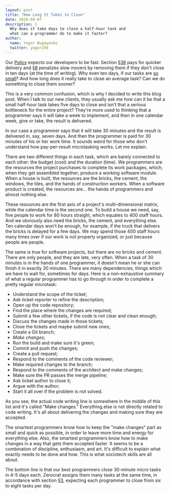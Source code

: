 ```yaml
---
layout: post
title: "How Long It Takes to Close"
date: 2018-09-07
description: |
  Why does it take days to close a half-hour task and
  what can a programmer do to make it faster?
author:
  name: Yegor Bugayenko
  twitter: yegor256
---
```


Our [Policy](http://www.zerocracy.com/policy.html) expects our developers
to be fast. Section [§36](http://www.zerocracy.com/policy.html#36) pays for
quicker delivery and [§8](http://www.zerocracy.com/policy.html#8) penalizes
slow movers by removing them if they don't close in
ten days (at the time of writing). Why even ten days, if our tasks are
[so small](https://www.yegor256.com/2017/11/28/microtasking.html)?
And how long does it really take to close an average task?
Can we do something to close them sooner?

<!--more-->

This is a very common confusion, which is why I decided to write this blog post.
When I talk to our new clients, they usually ask me how can it be that
a small half-hour task takes five days to close and isn't that a serious
bottleneck for the entire project? They're more used to thinking that a programmer
says it will take a week to implement, and then in one calendar week, give or take,
the result is delivered.

In our case a programmer says that it will take 30 minutes and the result
is delivered in, say, seven days. And then the programmer is paid for 30 minutes
of his or her work time. It sounds weird for those who don't understand
how pay-per-result microtasking works. Let me explain.

There are two different things in each task, which are barely connected to each other:
the budget (cost) and the duration (time). We programmers are the resources
the project purchases to complete its work packages, which, when they
get assembled together, produce a working software module. When a house
is built, the resources are the bricks, the cement, the windows, the tiles,
and the hands of construction workers. When a software product is created,
the resources are... the hands of programmers and almost nothing else.

These resources are the first axis of a project's multi-dimensional matrix, while
the calendar time is the second one. To build a house we need, say, five
people to work for 80 hours straight, which
equates to 400 staff hours. And we obviously also need the bricks, the cement,
and everything else. Ten calendar days won't be enough, for example, if the truck that
delivers the bricks is delayed for a few days. We may spend those 400 staff hours
many times over if our work is not properly organized, or just because people are
people.

The same is true for software projects, but there are no bricks and cement. There
are only people, and they are late, very often. When a task of 30 minutes
is in the hands of one programmer, it doesn't mean he or she can finish it
in exactly 30 minutes. There are many dependencies, things which we have
to wait for, sometimes for days. Here is a non-exhaustive summary of what
a regular programmer has to go through in order to complete a pretty regular
microtask:

  * Understand the scope of the ticket;
  * Ask ticket reporter to refine the description;
  * Open up the code repository;
  * Find the place where the changes are required;
  * Submit a few other tickets, if the code is not clear and clean enough;
  * Discuss the changes made in those tickets;
  * Close the tickets and maybe submit new ones;
  * Create a Git branch;
  * _Make changes_;
  * Run the build and make sure it's green;
  * Commit and push the changes;
  * Create a pull request;
  * Respond to the comments of the code reviewer;
  * Make required changes to the branch;
  * Respond to the comments of the architect and make changes;
  * Make sure the PR passes the merge pipeline;
  * Ask ticket author to close it;
  * Argue with the author;
  * Start it all over if the problem is not solved.

As you see, the actual code writing line is somewhere in the middle
of this list and it's called "Make changes." Everything else is not
directly related to code writing. It's all about delivering the changes
and making sure they are accepted.

The smartest programmers know how to keep the "make changes" part
as small and quick as possible, in order to leave more time and energy
for everything else. Also, the smartest programmers know how to make changes
in a way that gets them accepted faster. It seems to be a combination of discipline,
enthusiasm, and art. It's difficult to explain what exactly needs to be
done and how. This is what sociotech skills are all about.

The bottom line is that our best programmers close 30-minute micro
tasks in 4-5 days each. Zerocrat assigns them many tasks at the same time,
in accordance with section [§3](http://www.zerocracy.com/policy.html#3),
expecting each programmer to close from six to eight tasks per day.

